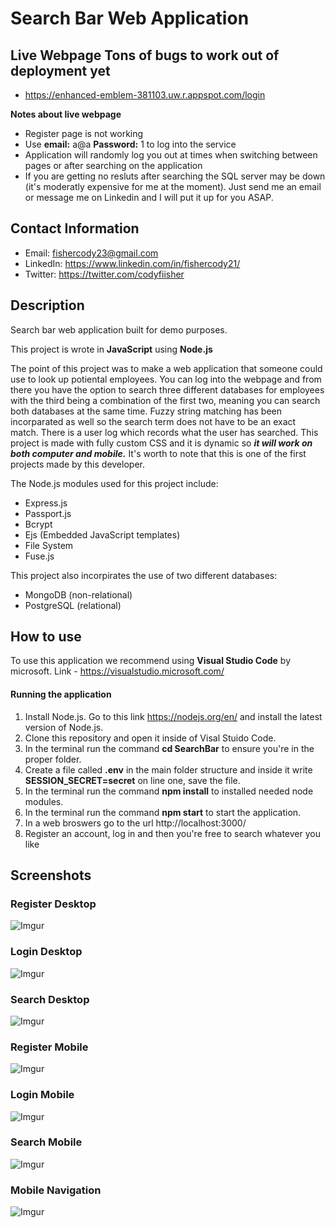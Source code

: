 # Search Bar Web Application

## Live Webpage **Tons of bugs to work out of deployment yet**

- https://enhanced-emblem-381103.uw.r.appspot.com/login

**Notes about live webpage**
- Register page is not working
- Use **email:** a@a **Password:** 1 to log into the service
- Application will randomly log you out at times when switching between pages or after searching on the application
- If you are getting no resluts after searching the SQL server may be down (it's moderatly expensive for me at the moment). Just send me an email or message me on Linkedin and I will put it up for you ASAP.

## Contact Information
- Email: fishercody23@gmail.com
- LinkedIn: https://www.linkedin.com/in/fishercody21/
- Twitter: https://twitter.com/codyfiisher

## Description

Search bar web application built for demo purposes.

This project is wrote in **JavaScript** using **Node.js**

The point of this project was to make a web application that someone could use to look up potiental employees. You can log into the webpage and from there you have the option to search three different databases for employees with the third being a combination of the first two, meaning you can search both databases at the same time. Fuzzy string matching has been incorparated as well so the search term does not have to be an exact match. There is a user log which records what the user has searched. This project is made with fully custom CSS and it is dynamic so ***it will work on both computer and mobile.*** It's worth to note that this is one of the first projects made by this developer.

The Node.js modules used for this project include:
- Express.js
- Passport.js
- Bcrypt
- Ejs (Embedded JavaScript templates)
- File System
- Fuse.js 

This project also incorpirates the use of two different databases:
- MongoDB (non-relational)
- PostgreSQL (relational)

## How to use
To use this application we recommend using **Visual Studio Code** by microsoft. Link - https://visualstudio.microsoft.com/

#### Running the application
1. Install Node.js. Go to this link https://nodejs.org/en/ and install the latest version of Node.js.
2. Clone this repository and open it inside of Visal Stuido Code.
3. In the terminal run the command **cd SearchBar** to ensure you're in the proper folder.
4. Create a file called **.env** in the main folder structure and inside it write **SESSION_SECRET=secret** on line one, save the file.
5. In the terminal run the command **npm install** to installed needed node modules.
6. In the terminal run the command **npm start** to start the application.
7. In a web broswers go to the url http://localhost:3000/
8. Register an account, log in and then you're free to search whatever you like

## Screenshots
### Register Desktop
![Imgur](https://i.imgur.com/cvzo4nr.png)
### Login Desktop
![Imgur](https://i.imgur.com/D8EZzdk.png)
### Search Desktop 
![Imgur](https://i.imgur.com/wboboNC.png)
### Register Mobile
![Imgur](https://i.imgur.com/I40xDNP.png)
### Login Mobile
![Imgur](https://i.imgur.com/UvmIz9C.png)
### Search Mobile
![Imgur](https://i.imgur.com/iOUZmUj.png)
### Mobile Navigation
![Imgur](https://i.imgur.com/cpAWTa5.png)
